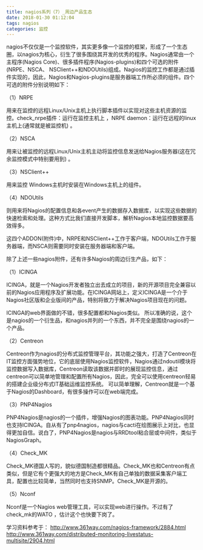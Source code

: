 ```yaml
---
title: nagios系列（7）_周边产品生态
date: 2018-01-30 01:12:04
tags: nagios
categories: 监控
---
```


nagios不仅仅是一个监控软件，其实更多像一个监控的框架，形成了一个生态圈，以nagios为核心，衍生了很多围绕其开发的优秀的程序。Nagios通常由一个主程序(Nagios Core)、很多插件程序(Nagios-plugins)和四个可选的附件(NRPE、NSCA、 NSClient++和NDOUtils)组成。Nagios的监控工作都是通过插件实现的，因此，Nagios和Nagios-plugins是服务器端工作所必须的组件。四个可选的附件分别说明如下：

（1）NRPE

用来在监控的远程Linux/Unix主机上执行脚本插件以实现对这些主机资源的监控。check_nrpe插件：运行在监控主机上 ，NRPE daemon：运行在远程的linux主机上(通常就是被监控机) 。

（2）NSCA

用来让被监控的远程Linux/Unix主机主动将监控信息发送给Nagios服务器(这在冗余监控模式中特别要用到) 。

（3）NSClient++

用来监控 Windows主机时安装在Windows主机上的组件。

（4）NDOUtils

则用来将Nagios的配置信息和各event产生的数据存入数据库，以实现这些数据的快速检索和处理。这种方式比我们直接开发脚本，解析Nagios本地监控数据要高效得多。

这四个ADDON(附件)中，NRPE和NSClient++工作于客户端，NDOUtils工作于服务器端，而NSCA则需要同时安装在服务器端和客户端。

除了上述一些nagios附件，还有许多Nagios的周边衍生产品，如下：

（1）ICINGA

ICINGA，就是一个Nagios开发者独立出去成立的项目，新的开源项目完全兼容以前的Nagios应用程序及扩展功能。在ICINGA网站上，定义ICINGA是一个介于Nagios社区版和企业版间的产品，特别将致力于解决Nagios项目现在的问题。 

ICINGA的web界面做的不错，很多配置都和Nagios类似。 所以准确的说，这个是nagios的一个衍生品，和nagios并列的一个东西，并不完全是围绕nagios的一个产品。

（2）Centreon

Centreon作为nagios的分布式监控管理平台，其功能之强大，打造了Centreon在IT监控方面强势地位，它的底层使用Nagios监控软件，Nagios通过ndoutil模块将监控数据写入数据库，Centreon读取该数据并即时的展现监控信息，通过centreon可以简单地管理和配置所有Nagios，因此，完全可以使用centreon轻易的搭建企业级分布式IT基础运维监控系统。 可以简单理解，Centreon就是一个基于Nagios的Dashboard，有很多操作可以在web端完成。

（3）PNP4Nagios

PNP4Nagios是nagios的一个插件，增强Nagios的图表功能。PNP4Nagios同时也支持ICINGA。自从有了pnp4nagios，nagios与cacti在绘图展示上对比，也显得更加自信。说白了，PNP4Nagios是nagios与RRDtool粘合层或中间件，类似于NagiosGraph。

（4）Check_MK

Check_MK德国人写的，貌似德国制造都很精品。Check_MK也和Centreon有点类似，但是它有个更强大的地方是Check_MK有自己单独的数据采集客户端工具，配置也比较简单，当然同时也支持SNMP。Check_MK是开源的。

（5）Nconf

Nconf是一个Nagios web管理工具，可以实现web进行操作。不过有了check_mk的WATO ，估计这个也快要下岗了。


学习资料参考于：
http://www.361way.com/nagios-framework/2884.html
http://www.361way.com/distributed-monitoring-livestatus-multisite/2904.html
